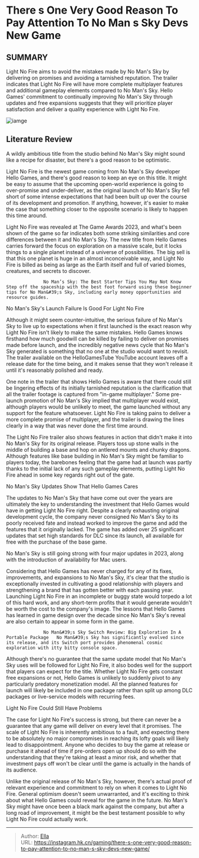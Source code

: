 # There s One Very Good Reason To Pay Attention To No Man s Sky Devs  New Game


## SUMMARY 



  Light No Fire aims to avoid the mistakes made by No Man&#39;s Sky by delivering on promises and avoiding a tarnished reputation.   The trailer indicates that Light No Fire will have more complete multiplayer features and additional gameplay elements compared to No Man&#39;s Sky.   Hello Games&#39; commitment to continually improving No Man&#39;s Sky through updates and free expansions suggests that they will prioritize player satisfaction and deliver a quality experience with Light No Fire.  

![iamge](https://static1.srcdn.com/wordpress/wp-content/uploads/2023/12/there-s-one-very-good-reason-to-pay-attention-to-no-man-s-sky-devs-new-game.jpg)

## Literature Review

A wildly ambitious title from the studio behind No Man&#39;s Sky might sound like a recipe for disaster, but there&#39;s a good reason to be optimistic.




Light No Fire is the newest game coming from No Man&#39;s Sky developer Hello Games, and there&#39;s good reason to keep an eye on this title. It might be easy to assume that the upcoming open-world experience is going to over-promise and under-deliver, as the original launch of No Man&#39;s Sky fell short of some intense expectations that had been built up over the course of its development and promotion. If anything, however, it&#39;s easier to make the case that something closer to the opposite scenario is likely to happen this time around.




Light No Fire was revealed at The Game Awards 2023, and what&#39;s been shown of the game so far indicates both some striking similarities and core differences between it and No Man&#39;s Sky. The new title from Hello Games carries forward the focus on exploration on a massive scale, but it locks things to a single planet instead of a universe of possibilities. The big sell is that this one planet is huge in an almost inconceivable way, and Light No Fire is billed as being as large as the Earth itself and full of varied biomes, creatures, and secrets to discover.

                  No Man’s Sky: The Best Starter Tips You May Not Know   Step off the spaceship with the best foot forward using these beginner tips for No Man&#39;s Sky, including early money opportunities and resource guides.   


 No Man&#39;s Sky&#39;s Launch Failure Is Good For Light No Fire 
         




Although it might seem counter-intuitive, the serious failure of No Man&#39;s Sky to live up to expectations when it first launched is the exact reason why Light No Fire isn&#39;t likely to make the same mistakes. Hello Games knows firsthand how much goodwill can be killed by failing to deliver on promises made before launch, and the incredibly negative news cycle that No Man&#39;s Sky generated is something that no one at the studio would want to revisit. The trailer available on the HelloGamesTube YouTube account leaves off a release date for the time being, and it makes sense that they won&#39;t release it until it&#39;s reasonably polished and ready.


 

One note in the trailer that shows Hello Games is aware that there could still be lingering effects of its initially tarnished reputation is the clarification that all the trailer footage is captured from &#34;in-game multiplayer.&#34; Some pre-launch promotion of No Man&#39;s Sky implied that multiplayer would exist, although players would be unlikely to meet, the game launched without any support for the feature whatsoever. Light No Fire is taking pains to deliver a more complete promise of multiplayer, and the trailer is drawing the lines clearly in a way that was never done the first time around.




The Light No Fire trailer also shows features in action that didn&#39;t make it into No Man&#39;s Sky for its original release. Players toss up stone walls in the middle of building a base and hop on antlered mounts and chunky dragons. Although features like base building in No Man&#39;s Sky might be familiar to players today, the barebones feeling that the game had at launch was partly thanks to the initial lack of any such gameplay elements, putting Light No Fire ahead in some key regards right out of the gate.



 No Man&#39;s Sky Updates Show That Hello Games Cares 
          

The updates to No Man&#39;s Sky that have come out over the years are ultimately the key to understanding the investment that Hello Games would have in getting Light No Fire right. Despite a clearly exhausting original development cycle, the company never consigned No Man&#39;s Sky to its poorly received fate and instead worked to improve the game and add the features that it originally lacked. The game has added over 25 significant updates that set high standards for DLC since its launch, all available for free with the purchase of the base game.






No Man&#39;s Sky is still going strong with four major updates in 2023, along with the introduction of availability for Mac users.




Considering that Hello Games has never charged for any of its fixes, improvements, and expansions to No Man&#39;s Sky, it&#39;s clear that the studio is exceptionally invested in cultivating a good relationship with players and strengthening a brand that has gotten better with each passing year. Launching Light No Fire in an incomplete or buggy state would torpedo a lot of this hard work, and any short-term profits that it would generate wouldn&#39;t be worth the cost to the company&#39;s image. The lessons that Hello Games has learned in game design over the decade since No Man&#39;s Sky&#39;s reveal are also certain to appear in some form in the game.

                  No Man&#39;s Sky Switch Review: Big Exploration In A Portable Package   No Man&#39;s Sky has significantly evolved since its release, and its Switch port provides phenomenal cosmic exploration with itty bitty console space.   




Although there&#39;s no guarantee that the same update model that No Man&#39;s Sky uses will be followed for Light No Fire, it also bodes well for the support that players can expect for the title. Whether Light No Fire gets constant free expansions or not, Hello Games is unlikely to suddenly pivot to any particularly predatory monetization model. All the planned features for launch will likely be included in one package rather than split up among DLC packages or live-service models with recurring fees.



 Light No Fire Could Still Have Problems 
          

The case for Light No Fire&#39;s success is strong, but there can never be a guarantee that any game will deliver on every level that it promises. The scale of Light No Fire is inherently ambitious to a fault, and expecting there to be absolutely no major compromises in reaching its lofty goals will likely lead to disappointment. Anyone who decides to buy the game at release or purchase it ahead of time if pre-orders open up should do so with the understanding that they&#39;re taking at least a minor risk, and whether that investment pays off won&#39;t be clear until the game is actually in the hands of its audience.




Unlike the original release of No Man&#39;s Sky, however, there&#39;s actual proof of relevant experience and commitment to rely on when it comes to Light No Fire. General optimism doesn&#39;t seem unwarranted, and it&#39;s exciting to think about what Hello Games could reveal for the game in the future. No Man&#39;s Sky might have once been a black mark against the company, but after a long road of improvement, it might be the best testament possible to why Light No Fire could actually work.



---

> Author: [Ella](https://instagram.hk.cn/)  
> URL: https://instagram.hk.cn/gaming/there-s-one-very-good-reason-to-pay-attention-to-no-man-s-sky-devs-new-game/  

